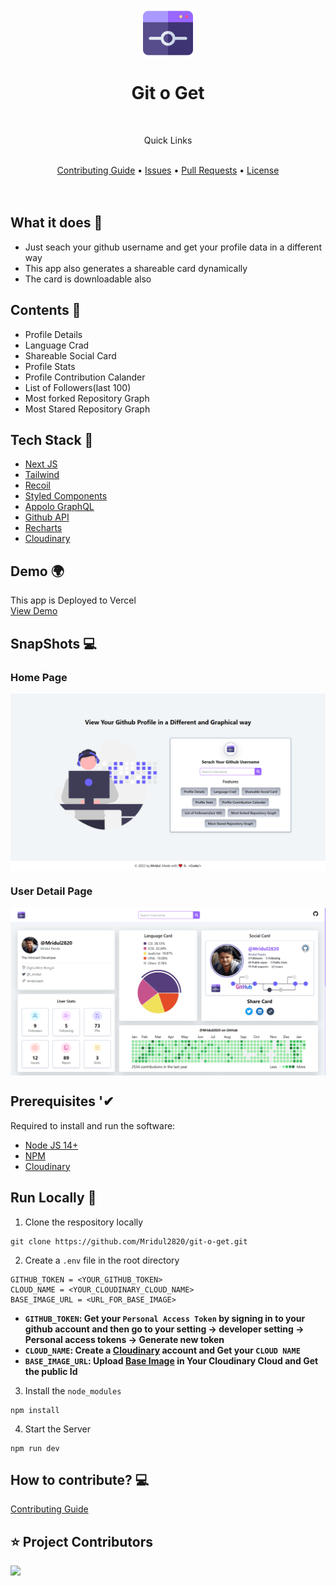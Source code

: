 <p align="center">
    <img src="/public/logo.png" align="center" width="80"/>
</p>

<div align="center">
    <h1>Git o Get</h1>
</div>

<br />

<div align="center">
    <p>Quick Links</p>
    <br />
    <a href="CONTRIBUTING.md">Contributing Guide</a> •
    <a href="https://github.com/Mridul2820/git-o-get/issues">Issues</a> •
    <a href="https://github.com/Mridul2820/git-o-get/pulls">Pull Requests</a> •
    <a href="LICENSE">License</a>
</div>

<br />
<br />

## What it does 🤔

- Just seach your github username and get your profile data in a different way
- This app also generates a shareable card dynamically
- The card is downloadable also

## Contents 🧧

- Profile Details
- Language Crad
- Shareable Social Card
- Profile Stats
- Profile Contribution Calander
- List of Followers(last 100)
- Most forked Repository Graph
- Most Stared Repository Graph

## Tech Stack 👾

- [Next JS](https://nextjs.org/)
- [Tailwind](https://tailwindcss.com/)
- [Recoil](https://recoiljs.org/)
- [Styled Components](https://styled-components.com/)
- [Appolo GraphQL](https://www.apollographql.com/)
- [Github API](https://docs.github.com/en/graphql)
- [Recharts](https://recharts.org/en-US/)
- [Cloudinary](https://cloudinary.com/)

## Demo 🌍

This app is Deployed to Vercel
<br />
[View Demo](https://git-o-get.mridul.tech/)

## SnapShots 💻

### Home Page

<img src="/public/assets/app-home.png" align="center"/>

### User Detail Page

<img src="/public/assets/app-snapshot.png" align="center"/>

## Prerequisites '✔

Required to install and run the software:

- [Node JS 14+](https://nodejs.org/)
- [NPM](https://www.npmjs.com/get-npm)
- [Cloudinary](https://cloudinary.com/)

## Run Locally 🤠

1. Clone the respository locally

```
git clone https://github.com/Mridul2820/git-o-get.git
```

2. Create a `.env` file in the root directory

```
GITHUB_TOKEN = <YOUR_GITHUB_TOKEN>
CLOUD_NAME = <YOUR_CLOUDINARY_CLOUD_NAME>
BASE_IMAGE_URL = <URL_FOR_BASE_IMAGE>
```

- **`GITHUB_TOKEN`: Get your `Personal Access Token` by signing in to your github account and then go to your setting -> developer setting -> Personal access tokens -> Generate new token**
- **`CLOUD_NAME`: Create a [Cloudinary](https://cloudinary.com/users/register/free) account and Get your `CLOUD NAME`**
- **`BASE_IMAGE_URL`: Upload [Base Image](https://github.com/Mridul2820/git-o-get/blob/main/public/assets/github-social.jpg) in Your Cloudinary Cloud and Get the public Id**

3. Install the `node_modules`

```
npm install
```

4. Start the Server

```
npm run dev
```

## How to contribute? 💻

<a href="CONTRIBUTING.md">Contributing Guide</a>

## ⭐ Project Contributors

<a href="https://github.com/Mridul2820/git-o-get/graphs/contributors" align="center">
  <img src="https://contrib.rocks/image?repo=Mridul2820/git-o-get" />
</a>
